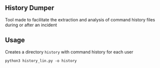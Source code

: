 ## History Dumper 
Tool made to facilitate the extraction and analysis of command history files during or after an incident

## Usage
Creates a directory `history` with command history for each user

`python3 history_lin.py -o history` 
